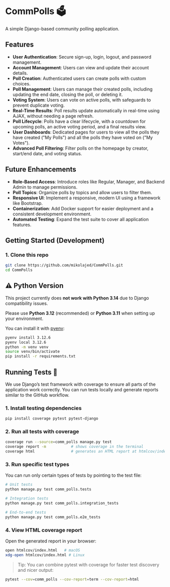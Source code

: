 # CommPolls 🗳️

A simple Django-based community polling application.

## Features

* **User Authentication**: Secure sign-up, login, logout, and password management.
* **Account Management**: Users can view and update their account details.
* **Poll Creation**: Authenticated users can create polls with custom choices.
* **Poll Management**: Users can manage their created polls, including updating the end date, closing the poll, or deleting it.
* **Voting System**: Users can vote on active polls, with safeguards to prevent duplicate voting.
* **Real-Time Results**: Poll results update automatically in real-time using AJAX, without needing a page refresh.
* **Poll Lifecycle**: Polls have a clear lifecycle, with a countdown for upcoming polls, an active voting period, and a final results view.
* **User Dashboards**: Dedicated pages for users to view all the polls they have created ("My Polls") and all the polls they have voted on ("My Votes").
* **Advanced Poll Filtering**: Filter polls on the homepage by creator, start/end date, and voting status.

## Future Enhancements

* **Role-Based Access**: Introduce roles like Regular, Manager, and Backend Admin to manage permissions.
* **Poll Topics**: Organize polls by topics and allow users to filter them.
* **Responsive UI**: Implement a responsive, modern UI using a framework like Bootstrap.
* **Containerization**: Add Docker support for easier deployment and a consistent development environment.
* **Automated Testing**: Expand the test suite to cover all application features.

## Getting Started (Development)

### 1. Clone this repo

```bash
git clone https://github.com/mikolajed/CommPolls.git
cd CommPolls
```

## ⚠️ Python Version

This project currently does **not work with Python 3.14** due to Django compatibility issues.

Please use **Python 3.12** (recommended) or **Python 3.11** when setting up your environment.

You can install it with [pyenv](https://github.com/pyenv/pyenv):

```bash
pyenv install 3.12.6
pyenv local 3.12.6
python -m venv venv
source venv/bin/activate
pip install -r requirements.txt
```

## Running Tests 🧢

We use Django’s test framework with coverage to ensure all parts of the application work correctly. You can run tests locally and generate reports similar to the GitHub workflow.

### 1. Install testing dependencies

```bash
pip install coverage pytest pytest-django
```

### 2. Run all tests with coverage

```bash
coverage run --source=comm_polls manage.py test
coverage report -m           # shows coverage in the terminal
coverage html                # generates an HTML report at htmlcov/index.html
```

### 3. Run specific test types

You can run only certain types of tests by pointing to the test file:

```bash
# Unit tests
python manage.py test comm_polls.tests

# Integration tests
python manage.py test comm_polls.integration_tests

# End-to-end tests
python manage.py test comm_polls.e2e_tests
```

### 4. View HTML coverage report

Open the generated report in your browser:

```bash
open htmlcov/index.html   # macOS
xdg-open htmlcov/index.html # Linux
```

> Tip: You can combine pytest with coverage for faster test discovery and nicer output:

```bash
pytest --cov=comm_polls --cov-report=term --cov-report=html
```
